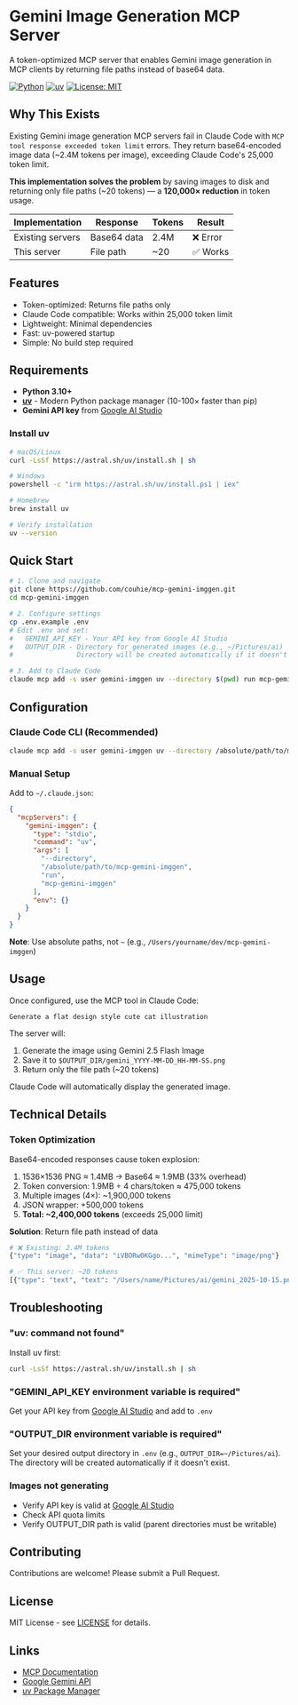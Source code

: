 # Gemini Image Generation MCP Server

A token-optimized MCP server that enables Gemini image generation in MCP clients by returning file paths instead of base64 data.

[![Python](https://img.shields.io/badge/python-3.10+-blue.svg)](https://www.python.org/downloads/)
[![uv](https://img.shields.io/badge/uv-required-green.svg)](https://github.com/astral-sh/uv)
[![License: MIT](https://img.shields.io/badge/License-MIT-yellow.svg)](https://opensource.org/licenses/MIT)

## Why This Exists

Existing Gemini image generation MCP servers fail in Claude Code with `MCP tool response exceeded token limit` errors. They return base64-encoded image data (~2.4M tokens per image), exceeding Claude Code's 25,000 token limit.

**This implementation solves the problem** by saving images to disk and returning only file paths (~20 tokens) — a **120,000× reduction** in token usage.

| Implementation | Response | Tokens | Result |
|----------------|----------|--------|--------|
| Existing servers | Base64 data | 2.4M | ❌ Error |
| This server | File path | ~20 | ✅ Works |

## Features

- Token-optimized: Returns file paths only
- Claude Code compatible: Works within 25,000 token limit
- Lightweight: Minimal dependencies
- Fast: uv-powered startup
- Simple: No build step required

## Requirements

- **Python 3.10+**
- **[uv](https://github.com/astral-sh/uv)** - Modern Python package manager (10-100× faster than pip)
- **Gemini API key** from [Google AI Studio](https://aistudio.google.com/apikey)

### Install uv

```bash
# macOS/Linux
curl -LsSf https://astral.sh/uv/install.sh | sh

# Windows
powershell -c "irm https://astral.sh/uv/install.ps1 | iex"

# Homebrew
brew install uv

# Verify installation
uv --version
```

## Quick Start

```bash
# 1. Clone and navigate
git clone https://github.com/couhie/mcp-gemini-imggen.git
cd mcp-gemini-imggen

# 2. Configure settings
cp .env.example .env
# Edit .env and set:
#   GEMINI_API_KEY - Your API key from Google AI Studio
#   OUTPUT_DIR - Directory for generated images (e.g., ~/Pictures/ai)
#                Directory will be created automatically if it doesn't exist

# 3. Add to Claude Code
claude mcp add -s user gemini-imggen uv --directory $(pwd) run mcp-gemini-imggen
```

## Configuration

### Claude Code CLI (Recommended)

```bash
claude mcp add -s user gemini-imggen uv --directory /absolute/path/to/mcp-gemini-imggen run mcp-gemini-imggen
```

### Manual Setup

Add to `~/.claude.json`:

```json
{
  "mcpServers": {
    "gemini-imggen": {
      "type": "stdio",
      "command": "uv",
      "args": [
        "--directory",
        "/absolute/path/to/mcp-gemini-imggen",
        "run",
        "mcp-gemini-imggen"
      ],
      "env": {}
    }
  }
}
```

**Note**: Use absolute paths, not `~` (e.g., `/Users/yourname/dev/mcp-gemini-imggen`)

## Usage

Once configured, use the MCP tool in Claude Code:

```
Generate a flat design style cute cat illustration
```

The server will:
1. Generate the image using Gemini 2.5 Flash Image
2. Save it to `$OUTPUT_DIR/gemini_YYYY-MM-DD_HH-MM-SS.png`
3. Return only the file path (~20 tokens)

Claude Code will automatically display the generated image.

## Technical Details

### Token Optimization

Base64-encoded responses cause token explosion:

1. 1536×1536 PNG ≈ 1.4MB → Base64 ≈ 1.9MB (33% overhead)
2. Token conversion: 1.9MB ÷ 4 chars/token ≈ 475,000 tokens
3. Multiple images (4×): ~1,900,000 tokens
4. JSON wrapper: +500,000 tokens
5. **Total: ~2,400,000 tokens** (exceeds 25,000 limit)

**Solution**: Return file path instead of data

```python
# ❌ Existing: 2.4M tokens
{"type": "image", "data": "iVBORw0KGgo...", "mimeType": "image/png"}

# ✅ This server: ~20 tokens
[{"type": "text", "text": "/Users/name/Pictures/ai/gemini_2025-10-15.png"}]
```

## Troubleshooting

### "uv: command not found"
Install uv first:
```bash
curl -LsSf https://astral.sh/uv/install.sh | sh
```

### "GEMINI_API_KEY environment variable is required"
Get your API key from [Google AI Studio](https://aistudio.google.com/apikey) and add to `.env`

### "OUTPUT_DIR environment variable is required"
Set your desired output directory in `.env` (e.g., `OUTPUT_DIR=~/Pictures/ai`). The directory will be created automatically if it doesn't exist.

### Images not generating
- Verify API key is valid at [Google AI Studio](https://aistudio.google.com/)
- Check API quota limits
- Verify OUTPUT_DIR path is valid (parent directories must be writable)

## Contributing

Contributions are welcome! Please submit a Pull Request.

## License

MIT License - see [LICENSE](LICENSE) for details.

## Links

- [MCP Documentation](https://modelcontextprotocol.io/)
- [Google Gemini API](https://ai.google.dev/)
- [uv Package Manager](https://github.com/astral-sh/uv)
